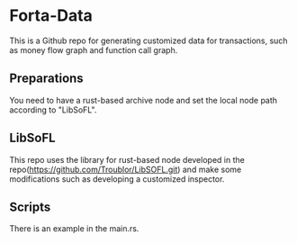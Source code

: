 # Forta-Data
This is a Github repo for generating customized data for transactions, such as money flow graph and function call graph.

## Preparations
You need to have a rust-based archive node and set the local node path according to "LibSoFL". 

## LibSoFL
This repo uses the library for rust-based node developed in the repo(https://github.com/Troublor/LibSOFL.git) and make some modifications such as developing a customized inspector.

## Scripts
There is an example in the main.rs.

